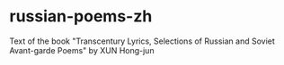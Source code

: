 # russian-poems-zh
Text of the book "Transcentury Lyrics, Selections of Russian and Soviet Avant-garde Poems" by XUN Hong-jun
